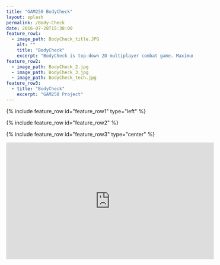 ```yaml
---
title: "GAM250 BodyCheck"
layout: splash
permalink: /Body-Check
date: 2016-07-28T15:38:00
feature_row1:
  - image_path: BodyCheck_title.JPG
    alt: ""
    title: "BodyCheck"
    excerpt: "BodyCheck is top-down 2D multiplayer combat game. Maximum 4 local players in an ice rink arena, player must gain speed and rush into opponents. Last man standing wins the game."
feature_row2:
  - image_path: BodyCheck_2.jpg
  - image_path: BodyCheck_3.jpg
  - image_path: BodyCheck_tech.jpg
feature_row3:
  - title: "BodyCheck"
    excerpt: "GAM250 Project"
---
```



{% include feature_row id="feature_row1" type="left" %}

{% include feature_row id="feature_row2" %}

{% include feature_row id="feature_row3" type="center" %}

<iframe width="560" height="315" src="https://www.youtube.com/embed/XRJpCyVH-ns" title="YouTube video player" frameborder="0" allow="accelerometer; autoplay; clipboard-write; encrypted-media; gyroscope; picture-in-picture" allowfullscreen></iframe>
